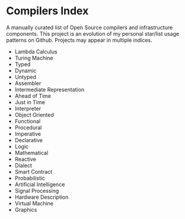# Compilers Index
A manually curated list of Open Source compilers and infrastructure components. This project is an evolution of my personal star/list usage patterns on Github. Projects may appear in multiple indices.

- Lambda Calculus
- Turing Machine
- Typed
- Dynamic
- Untyped
- Assembler
- Intermediate Representation
- Ahead of Time
- Just in Time
- Interpreter
- Object Oriented
- Functional
- Procedural
- Imperative
- Declarative
- Logic
- Mathematical
- Reactive
- Dialect
- Smart Contract
- Probabilistic
- Artificial Intelligence
- Signal Processing
- Hardware Description
- Virtual Machine
- Graphics
